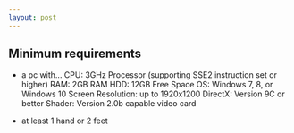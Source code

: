 ```yaml
---
layout: post
---
```


## Minimum requirements

- a pc with...
CPU: 3GHz Processor (supporting SSE2 instruction set or higher)
RAM: 2GB RAM
HDD: 12GB Free Space
OS: Windows 7, 8, or Windows 10
Screen Resolution: up to 1920x1200
DirectX: Version 9C or better
Shader: Version 2.0b capable video card

- at least 1 hand or 2 feet

